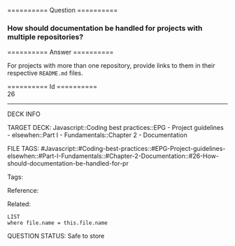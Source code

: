 ========== Question ==========  

### How should documentation be handled for projects with multiple repositories?  

========== Answer ==========  

For projects with more than one repository, provide links to them in their respective `README.md` files.

========== Id ==========  
26

---

DECK INFO

TARGET DECK: Javascript::Coding best practices::EPG - Project guidelines - elsewhen::Part I - Fundamentals::Chapter 2 - Documentation

FILE TAGS: #Javascript::#Coding-best-practices::#EPG-Project-guidelines-elsewhen::#Part-I-Fundamentals::#Chapter-2-Documentation::#26-How-should-documentation-be-handled-for-pr

Tags:

Reference:

Related:

```dataview
LIST
where file.name = this.file.name
```

QUESTION STATUS: Safe to store
